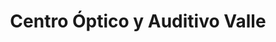 ---
title: "Centro Óptico y Auditivo Valle"
url: /valle-de-trapaga-trapagaran/centro-optico-y-auditivo-valle/
shop: óptico
---